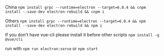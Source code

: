 China `npm install grpc --runtime=electron --target=6.0.4 && cnpm install --save-dev electron-rebuild && cnpm i`

Others `npm install grpc --runtime=electron --target=6.0.4 && npm install --save-dev electron-rebuild && npm i`

If you don't have vue-cli please install it before other scripts `npm install -g @vue/cli`

run with `npm run electron:serve` or `npm start`
